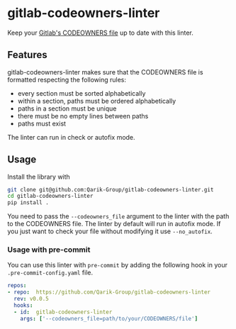 # gitlab-codeowners-linter
Keep your [Gitlab's CODEOWNERS file](https://docs.gitlab.com/ee/user/project/code_owners.html) up to date with this linter.

## Features
gitlab-codeowners-linter makes sure that the CODEOWNERS file is formatted respecting the following rules:
  - every section must be sorted alphabetically
  - within a section, paths must be ordered alphabetically
  - paths in a section must be unique
  - there must be no empty lines between paths
  - paths must exist

The linter can run in check or autofix mode.

## Usage
Install the library with
```bash
git clone git@github.com:Qarik-Group/gitlab-codeowners-linter.git
cd gitlab-codeowners-linter
pip install .
```

You need to pass the `--codeowners_file`  argument to the linter with the path to the CODEOWNERS file.
The linter by default will run in autofix mode. If you just want to check your file without modifying it use `--no_autofix`.

### Usage with pre-commit

You can use this linter with `pre-commit` by adding the following hook in your `.pre-commit-config.yaml` file.

```yaml
repos:
- repo:  https://github.com/Qarik-Group/gitlab-codeowners-linter
  rev: v0.0.5
  hooks:
  - id:  gitlab-codeowners-linter
    args: ['--codeowners_file=path/to/your/CODEOWNERS/file']
```
